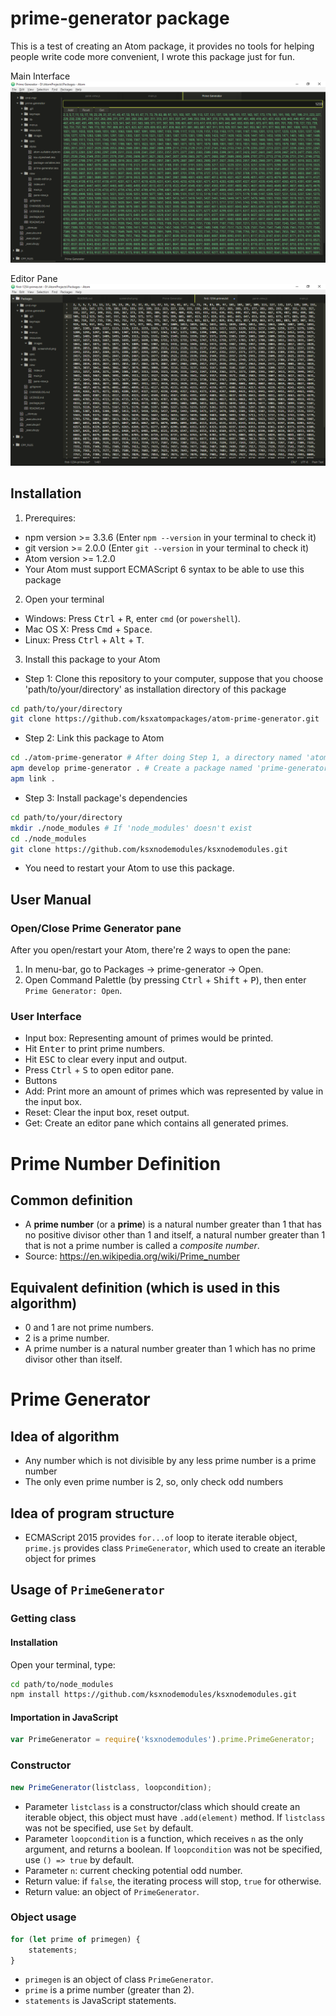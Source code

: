 # prime-generator package
This is a test of creating an Atom package, it provides no tools for helping people write code more convenient, I wrote this package just for fun.

Main Interface
![screenshot-main](./resources/images/screenshot-main.png)

Editor Pane
![screenshot-editor-pane](./resources/images/screenshot-editor-pane.png)

## Installation

1. Prerequires:
 - npm version >= 3.3.6 (Enter `npm --version` in your terminal to check it)
 - git version >= 2.0.0 (Enter `git --version` in your terminal to check it)
 - Atom version >= 1.2.0
 - Your Atom must support ECMAScript 6 syntax to be able to use this package

2. Open your terminal
 - Windows: Press <kbd>Ctrl</kbd> + <kbd>R</kbd>, enter `cmd` (or `powershell`).
 - Mac OS X: Press <kbd>Cmd</kbd> + <kbd>Space</kbd>.
 - Linux: Press <kbd>Ctrl</kbd> + <kbd>Alt</kbd> + <kbd>T</kbd>.

3. Install this package to your Atom
 - Step 1: Clone this repository to your computer, suppose that you choose 'path/to/your/directory' as installation directory of this package
 ```bash
cd path/to/your/directory
git clone https://github.com/ksxatompackages/atom-prime-generator.git
 ```
 - Step 2: Link this package to Atom
 ```bash
cd ./atom-prime-generator # After doing Step 1, a directory named 'atom-prime-generator' which contains this package was created inside 'path/to/your/directory'
apm develop prime-generator . # Create a package named 'prime-generator' to directory '.' which is 'atom-prime-generator' above
apm link .
 ```
 - Step 3: Install package's dependencies
 ```bash
cd path/to/your/directory
mkdir ./node_modules # If 'node_modules' doesn't exist
cd ./node_modules
git clone https://github.com/ksxnodemodules/ksxnodemodules.git
 ```
 - You need to restart your Atom to use this package.

## User Manual

### Open/Close Prime Generator pane
After you open/restart your Atom, there're 2 ways to open the pane:
1. In menu-bar, go to Packages &#x2192; prime-generator &#x2192; Open.
2. Open Command Palettle (by pressing <kbd>Ctrl</kbd> + <kbd>Shift</kbd> + <kbd>P</kbd>), then enter `Prime Generator: Open`.

### User Interface
 - Input box: Representing amount of primes would be printed.
  - Hit <kbd>Enter</kbd> to print prime numbers.
  - Hit <kbd>ESC</kbd> to clear every input and output.
  - Press <kbd>Ctrl</kbd> + <kbd>S</kbd> to open editor pane.
 - Buttons
  - Add: Print more an amount of primes which was represented by value in the input box.
  - Reset: Clear the input box, reset output.
  - Get: Create an editor pane which contains all generated primes.

# Prime Number Definition

## Common definition
 - A **prime number** (or a **prime**) is a natural number greater than 1 that has no positive divisor other than 1 and itself, a natural number greater than 1 that is not a prime number is called a *composite number*.
 - Source: https://en.wikipedia.org/wiki/Prime_number

## Equivalent definition (which is used in this algorithm)
 - 0 and 1 are not prime numbers.
 - 2 is a prime number.
 - A prime number is a natural number greater than 1 which has no prime divisor other than itself.

# Prime Generator

## Idea of algorithm
 - Any number which is not divisible by any less prime number is a prime number
 - The only even prime number is 2, so, only check odd numbers

## Idea of program structure
 - ECMAScript 2015 provides `for...of` loop to iterate iterable object, `prime.js` provides class `PrimeGenerator`, which used to create an iterable object for primes

## Usage of `PrimeGenerator`

### Getting class

#### Installation
Open your terminal, type:
```bash
cd path/to/node_modules
npm install https://github.com/ksxnodemodules/ksxnodemodules.git
```

#### Importation in JavaScript
```javascript
var PrimeGenerator = require('ksxnodemodules').prime.PrimeGenerator;
```

### Constructor
```javascript
new PrimeGenerator(listclass, loopcondition);
```
 - Parameter `listclass` is a constructor/class which should create an iterable object, this object must have `.add(element)` method. If `listclass` was not be specified, use `Set` by default.
 - Parameter `loopcondition` is a function, which receives `n` as the only argument, and returns a boolean. If `loopcondition` was not be specified, use `() => true` by default.
  - Parameter `n`: current checking potential odd number.
  - Return value: if `false`, the iterating process will stop, `true` for otherwise.
 - Return value: an object of `PrimeGenerator`.

### Object usage
```javascript
for (let prime of primegen) {
	statements;
}
```
 - `primegen` is an object of class `PrimeGenerator`.
 - `prime` is a prime number (greater than 2).
 - `statements` is JavaScript statements.
